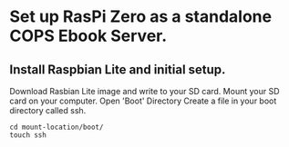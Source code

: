 # Set up RasPi Zero as a standalone COPS Ebook Server.

## Install Raspbian Lite and initial setup.

Download Rasbian Lite image and write to your SD card.
Mount your SD card on your computer. 
Open 'Boot' Directory
Create a file in your boot directory called ssh.
```
cd mount-location/boot/
touch ssh
```

